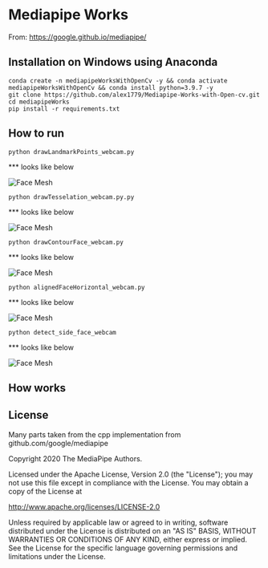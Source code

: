 # Mediapipe Works
From: https://google.github.io/mediapipe/

## Installation on Windows using Anaconda
```
conda create -n mediapipeWorksWithOpenCv -y && conda activate mediapipeWorksWithOpenCv && conda install python=3.9.7 -y
git clone https://github.com/alex1779/Mediapipe-Works-with-Open-cv.git
cd mediapipeWorks
pip install -r requirements.txt
```

## How to run



```
python drawLandmarkPoints_webcam.py
```
 *** looks like below

![Face Mesh](https://github.com/alex1779/mediapipeWorks/blob/master/imgs/01.gif)


```
python drawTesselation_webcam.py.py
```
 *** looks like below

![Face Mesh](https://github.com/alex1779/mediapipeWorks/blob/master/imgs/02.gif)


```
python drawContourFace_webcam.py
```
 *** looks like below

![Face Mesh](https://github.com/alex1779/mediapipeWorks/blob/master/imgs/03.gif)


```
python alignedFaceHorizontal_webcam.py
```
 *** looks like below

![Face Mesh](https://github.com/alex1779/mediapipeWorks/blob/master/imgs/04.gif)


```
python detect_side_face_webcam
```
 *** looks like below

![Face Mesh](https://github.com/alex1779/mediapipeWorks/blob/master/imgs/05.gif)


## How works






## License

Many parts taken from the cpp implementation from github.com/google/mediapipe

Copyright 2020 The MediaPipe Authors.

Licensed under the Apache License, Version 2.0 (the "License");
you may not use this file except in compliance with the License.
You may obtain a copy of the License at

http://www.apache.org/licenses/LICENSE-2.0

Unless required by applicable law or agreed to in writing, software
distributed under the License is distributed on an "AS IS" BASIS,
WITHOUT WARRANTIES OR CONDITIONS OF ANY KIND, either express or implied.
See the License for the specific language governing permissions and
limitations under the License.






